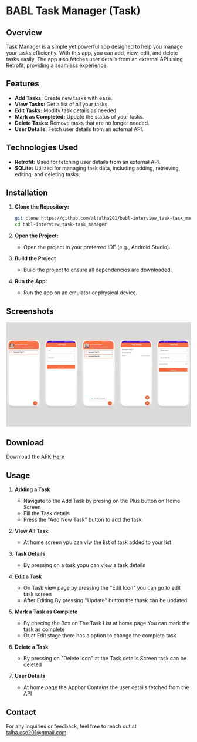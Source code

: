# BABL Task Manager (Task)

## Overview
Task Manager is a simple yet powerful app designed to help you manage your tasks efficiently. With this app, you can add, view, edit, and delete tasks easily. The app also fetches user details from an external API using Retrofit, providing a seamless experience.

## Features

- **Add Tasks:** Create new tasks with ease.
- **View Tasks:** Get a list of all your tasks.
- **Edit Tasks:** Modify task details as needed.
- **Mark as Completed:** Update the status of your tasks.
- **Delete Tasks:** Remove tasks that are no longer needed.
- **User Details:** Fetch user details from an external API.

## Technologies Used

- **Retrofit:** Used for fetching user details from an external API.
- **SQLite:** Utilized for managing task data, including adding, retrieving, editing, and deleting tasks.

## Installation

1. **Clone the Repository:**

   ```bash
   git clone https://github.com/altalha201/babl-interview_task-task_manager.git
   cd babl-interview_task-task_manager
   ```

2. **Open the Project:**
    - Open the project in your preferred IDE (e.g., Android Studio).

3. **Build the Project**
    - Build the project to ensure all dependencies are downloaded.

3. **Run the App:**
    - Run the app on an emulator or physical device.

## Screenshots
<img src="gitComponents/BABL Task Manager (Task).png">

## Download

Download the APK [Here](https://drive.google.com/drive/folders/1FjjBqD6p0BraMCXOjqrR1OvQ1pLAVilV?usp=sharing)

## Usage

1. **Adding a Task**
    - Navigate to the Add Task by presing on the Plus button on Home Screen
    - Fill the Task details
    - Press the "Add New Task" button to add the task

2. **View All Task**
    - At home screen ypu can viw the list of task added to your list

3. **Task Details**
    - By pressing on a task yopu can view a task details

4. **Edit a Task**
    - On Task view page by pressing the "Edit Icon" you can go to edit task screen
    - After Editing By pressing "Update" button the thask can be updated

5. **Mark a Task as Complete**
    - By checing the Box on The Task List at home page You can mark the task as complete
    - Or at Edit stage there has a option to change the complete task 

6. **Delete a Task**
    - By pressing on "Delete Icon" at the Task details Screen task can be deleted

7. **User Details**
    - At home page the Appbar Contains the user details fetched from the API

## Contact
For any inquiries or feedback, feel free to reach out at [talha.cse201@gmail.com](talha.cse201@gmail.com).

